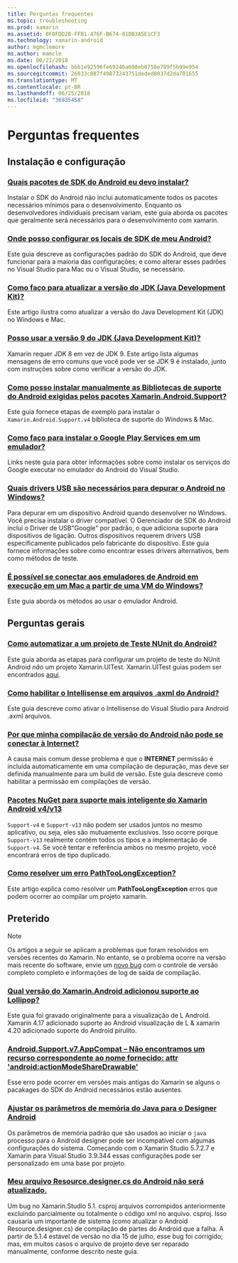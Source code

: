 ```yaml
---
title: Perguntas frequentes
ms.topic: troubleshooting
ms.prod: xamarin
ms.assetid: 0F0FDD2B-FFB1-476F-B674-81DB3A5E1CF3
ms.technology: xamarin-android
author: mgmclemore
ms.author: mamcle
ms.date: 06/21/2018
ms.openlocfilehash: bbb1e92596fe69246a608eb0758e789f5b99e954
ms.sourcegitcommit: 26033c087f49873243751deded8037d2da701655
ms.translationtype: MT
ms.contentlocale: pt-BR
ms.lasthandoff: 06/25/2018
ms.locfileid: "36935458"
---
```

# <a name="frequently-asked-questions"></a>Perguntas frequentes

## <a name="installation--setup"></a>Instalação e configuração

### <a name="which-android-sdk-packages-should-i-installinstall-android-sdk-packagesmd"></a>[Quais pacotes de SDK do Android eu devo instalar?](install-android-sdk-packages.md)

Instalar o SDK do Android não inclui automaticamente todos os pacotes necessários mínimos para o desenvolvimento. Enquanto os desenvolvedores individuais precisam variam, este guia aborda os pacotes que geralmente será necessários para o desenvolvimento com xamarin.

### <a name="where-can-i-set-my-android-sdk-locationsandroid-sdk-locationmd"></a>[Onde posso configurar os locais de SDK de meu Android?](android-sdk-location.md)

Este guia descreve as configurações padrão do SDK do Android, que deve funcionar para a maioria das configurações; e como alterar esses padrões no Visual Studio para Mac ou o Visual Studio, se necessário.

### <a name="how-do-i-update-the-java-development-kit-jdk-versionupdate-jdkmd"></a>[Como faço para atualizar a versão do JDK (Java Development Kit)?](update-jdk.md)

Este artigo ilustra como atualizar a versão do Java Development Kit (JDK) no Windows e Mac.

### <a name="can-i-use-java-development-kit-jdk-version-9jdk9-errorsmd"></a>[Posso usar a versão 9 do JDK (Java Development Kit)?](jdk9-errors.md)

Xamarin requer JDK 8 em vez de JDK 9. Este artigo lista algumas mensagens de erro comuns que você pode ver se JDK 9 é instalado, junto com instruções sobre como verificar a versão do JDK.


### <a name="how-can-i-manually-install-the-android-support-libraries-required-by-the-xamarinandroidsupport-packagesinstall-android-support-librarymd"></a>[Como posso instalar manualmente as Bibliotecas de suporte do Android exigidas pelos pacotes Xamarin.Android.Support?](install-android-support-library.md)

Este guia fornece etapas de exemplo para instalar o `Xamarin.Android.Support.v4` biblioteca de suporte do Windows & Mac.

### <a name="how-do-i-install-google-play-services-in-an-emulatorinstall-gpsmd"></a>[Como faço para instalar o Google Play Services em um emulador?](install-gps.md)

Links neste guia para obter informações sobre como instalar os serviços do Google executar no emulador do Android do Visual Studio.

### <a name="what-usb-drivers-do-i-need-to-debug-android-on-windowsandroid-drivers-debug-windowsmd"></a>[Quais drivers USB são necessários para depurar o Android no Windows?](android-drivers-debug-windows.md)

Para depurar em um dispositivo Android quando desenvolver no Windows. Você precisa instalar o driver compatível. O Gerenciador de SDK do Android inclui o Driver de USB"Google" por padrão, o que adiciona suporte para dispositivos de ligação.
Outros dispositivos requerem drivers USB especificamente publicados pelo fabricante do dispositivo. Este guia fornece informações sobre como encontrar esses drivers alternativos, bem como métodos de teste.

### <a name="is-it-possible-to-connect-to-android-emulators-running-on-a-mac-from-a-windows-vmconnect-android-emulator-mac-windowsmd"></a>[É possível se conectar aos emuladores de Android em execução em um Mac a partir de uma VM do Windows?](connect-android-emulator-mac-windows.md)

Este guia aborda os métodos ao usar o emulador Android.

## <a name="general-questions"></a>Perguntas gerais

### <a name="how-do-i-automate-an-android-nunit-test-projectautomate-android-nunit-testmd"></a>[Como automatizar a um projeto de Teste NUnit do Android?](automate-android-nunit-test.md)

Este guia aborda as etapas para configurar um projeto de teste do NUnit Android _não_ um projeto Xamarin.UITest. Xamarin.UITest guias podem ser encontrados [aqui](https://docs.microsoft.com/appcenter/test-cloud/preparing-for-upload/uitest).

### <a name="how-do-i-enable-intellisense-in-android-axml-filesenable-axml-intellisensemd"></a>[Como habilitar o Intellisense em arquivos .axml do Android?](enable-axml-intellisense.md)

Este guia descreve como ativar o Intellisense do Visual Studio para Android .axml arquivos.

### <a name="why-cant-my-android-release-build-connect-to-the-internetandroid-internetmd"></a>[Por que minha compilação de versão do Android não pode se conectar à Internet?](android-internet.md)

A causa mais comum desse problema é que o **INTERNET** permissão é incluída automaticamente em uma compilação de depuração, mas deve ser definida manualmente para um build de versão. Este guia descreve como habilitar a permissão em compilações de versão.

### <a name="smarter-xamarin-android-support-v4--v13-nuget-packagesandroid-support-v4v13-librariesmd"></a>[Pacotes NuGet para suporte mais inteligente do Xamarin Android v4/v13](android-support-v4v13-libraries.md)

`Support-v4` e `Support-v13` não podem ser usados juntos no mesmo aplicativo, ou seja, eles são mutuamente exclusivos. Isso ocorre porque `Support-v13` realmente contém todos os tipos e a implementação de `Support-v4`. Se você tentar e referência ambos no mesmo projeto, você encontrará erros de tipo duplicado.

### <a name="how-do-i-resolve-a-pathtoolongexception-errorpath-too-long-exceptionmd"></a>[Como resolver um erro PathTooLongException?](path-too-long-exception.md)

Este artigo explica como resolver um **PathTooLongException** erros que podem ocorrer ao compilar um projeto xamarin.



## <a name="deprecated"></a>Preterido

> [!NOTE]
> Os artigos a seguir se aplicam a problemas que foram resolvidos em versões recentes do Xamarin. No entanto, se o problema ocorre na versão mais recente do software, envie um [novo bug](~/cross-platform/troubleshooting/questions/howto-file-bug.md) com o controle de versão completo completo e informações de log de saída de compilação.

### <a name="what-version-of-xamarinandroid-added-lollipop-supportxa-lollipopmd"></a>[Qual versão do Xamarin.Android adicionou suporte ao Lollipop?](xa-lollipop.md)

Este guia foi gravado originalmente para a visualização de L Android. Xamarin 4.17 adicionado suporte ao Android visualização de L & xamarin 4.20 adicionado suporte do Android pirulito.

### <a name="androidsupportv7appcompat---no-resource-found-that-matches-the-given-name-attr-androidactionmodesharedrawablemissing-action-mode-share-drawablemd"></a>[Android.Support.v7.AppCompat – Não encontramos um recurso correspondente ao nome fornecido: attr 'android:actionModeShareDrawable'](missing-action-mode-share-drawable.md)

Esse erro pode ocorrer em versões mais antigas do Xamarin se alguns o pacakages do SDK do Android necessários estão ausentes.

### <a name="adjusting-java-memory-parameters-for-the-android-designerandroid-designer-java-memorymd"></a>[Ajustar os parâmetros de memória do Java para o Designer Android](android-designer-java-memory.md)

Os parâmetros de memória padrão que são usados ao iniciar o `java` processo para o Android designer pode ser incompatível com algumas configurações do sistema. Começando com o Xamarin Studio 5.7.2.7 e Xamarin para Visual Studio 3.9.344 essas configurações pode ser personalizado em uma base por projeto.

### <a name="my-android-resourcedesignercs-file-will-not-updateresource-designer-wont-updatemd"></a>[Meu arquivo Resource.designer.cs do Android não será atualizado.](resource-designer-wont-update.md)

Um bug no Xamarin.Studio 5.1. csproj arquivos corrompidos anteriormente excluindo parcialmente ou totalmente o código xml no arquivo. csproj. Isso causaria um importante de sistema (como atualizar o Android Resource.designer.cs) de compilação de partes do Android que a falha. A partir de 5.1.4 estável de versão no dia 15 de julho, esse bug foi corrigido; mas, em muitos casos o arquivo de projeto deve ser reparado manualmente, conforme descrito neste guia.



